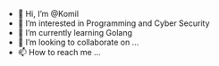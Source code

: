 - 👋 Hi, I’m @Komil
- 👀 I’m interested in Programming and Cyber Security
- 🌱 I’m currently learning Golang
- 💞️ I’m looking to collaborate on ...
- 📫 How to reach me ...

<!---
Komil/Komil is a ✨ special ✨ repository because its `README.md` (this file) appears on your GitHub profile.
You can click the Preview link to take a look at your changes.
--->

